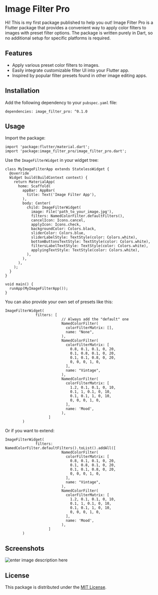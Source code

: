 # Image Filter Pro

Hi! This is my first package published to help you out!
Image Filter Pro is a Flutter package that provides a convenient way to apply color filters to images with preset filter options. The package is written purely in Dart, so no additional setup for specific platforms is required.


## Features

-   Apply various preset color filters to images.
-   Easily integrate customizable filter UI into your Flutter app.
-   Inspired by popular filter presets found in other image editing apps.


## Installation

Add the following dependency to your `pubspec.yaml` file:

`dependencies:
  image_filter_pro: ^0.1.0` 

## Usage

Import the package:

    import 'package:flutter/material.dart';
    import 'package:image_filter_pro/image_filter_pro.dart';

Use the `ImageFilterWidget` in your widget tree:

    class MyImageFilterApp extends StatelessWidget {
      @override
      Widget build(BuildContext context) {
        return MaterialApp(
          home: Scaffold(
            appBar: AppBar(
              title: Text('Image Filter App'),
            ),
            body: Center(
              child: ImageFilterWidget(
                image: File('path_to_your_image.jpg'),
                filters: NamedColorFilter.defaultFilters(),
                cancelIcon: Icons.cancel,
                applyIcon: Icons.check,
                backgroundColor: Colors.black,
                sliderColor: Colors.blue,
                sliderLabelStyle: TextStyle(color: Colors.white),
                bottomButtonsTextStyle: TextStyle(color: Colors.white),
                filtersLabelTextStyle: TextStyle(color: Colors.white),
                applyingTextStyle: TextStyle(color: Colors.white),
              ),
            ),
          ),
        );
      }
    }
    
    void main() {
      runApp(MyImageFilterApp());
    }

You can also provide your own set of presets like this:

    ImageFilterWidget(
                  filters: [
    		                  // Always add the "default" one
    						  NamedColorFilter(  
    						    colorFilterMatrix: [],  
    						    name: "None",  
    						  ),  
    						  NamedColorFilter(  
    						    colorFilterMatrix: [  
    						      0.8, 0.1, 0.1, 0, 20,  
    						      0.1, 0.8, 0.1, 0, 20,  
    						      0.1, 0.1, 0.8, 0, 20,  
    						      0, 0, 0, 1, 0,  
    						    ],  
    						    name: "Vintage",  
    						  ),  
    						  NamedColorFilter(  
    						    colorFilterMatrix: [  
    						      1.2, 0.1, 0.1, 0, 10,  
    						      0.1, 1, 0.1, 0, 10,  
    						      0.1, 0.1, 1, 0, 10,  
    						      0, 0, 0, 1, 0,  
    						    ],  
    						    name: 'Mood',  
    						  ),  
    					]
            )

Or if you want to extend:

    ImageFilterWidget(
                  filters:  NamedColorFilter.defaultFilters().toList().addAll([ 
    						  NamedColorFilter(  
    						    colorFilterMatrix: [  
    						      0.8, 0.1, 0.1, 0, 20,  
    						      0.1, 0.8, 0.1, 0, 20,  
    						      0.1, 0.1, 0.8, 0, 20,  
    						      0, 0, 0, 1, 0,  
    						    ],  
    						    name: "Vintage",  
    						  ),  
    						  NamedColorFilter(  
    						    colorFilterMatrix: [  
    						      1.2, 0.1, 0.1, 0, 10,  
    						      0.1, 1, 0.1, 0, 10,  
    						      0.1, 0.1, 1, 0, 10,  
    						      0, 0, 0, 1, 0,  
    						    ],  
    						    name: 'Mood',  
    						  ),  
    					]
            )

## Screenshots

![enter image description here](https://github.com/sharokh1/image_filter_pro/blob/main/example_filter.gif?raw=true)

## License

This package is distributed under the [MIT License](https://mit-license.org/).
